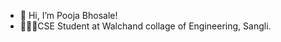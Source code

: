 - 👋 Hi, I’m Pooja Bhosale!
- 👩🏻‍🎓CSE Student at Walchand collage of Engineering, Sangli.

<!---
Pooja411/Pooja411 is a ✨ special ✨ repository because its `README.md` (this file) appears on your GitHub profile.
You can click the Preview link to take a look at your changes.
--->
